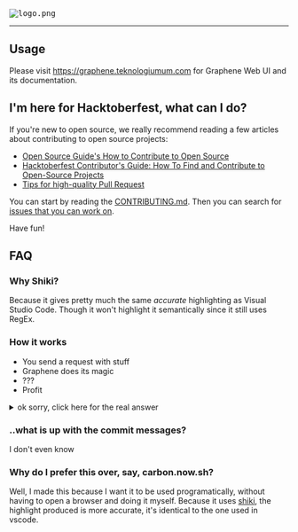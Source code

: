 [shiki-link]: https://shiki.matsu.io
[shiki-lang-link]: https://github.com/shikijs/shiki/blob/main/docs/languages.md
[shiki-theme-link]: https://github.com/shikijs/shiki/blob/main/docs/themes.md#all-themes
[flourite-link]: https://github.com/teknologi-umum/flourite
[sharp-link]: https://github.com/lovell/sharp

<kbd>

![logo.png](./scratch/logo.png)

</kbd>

---

## Usage

Please visit https://graphene.teknologiumum.com for Graphene Web UI and its documentation.

## I'm here for Hacktoberfest, what can I do?

If you're new to open source, we really recommend reading a few articles about contributing to open source projects:

- [Open Source Guide's How to Contribute to Open Source](https://opensource.guide/how-to-contribute/)
- [Hacktoberfest Contributor's Guide: How To Find and Contribute to Open-Source Projects](https://www.digitalocean.com/community/tutorials/hacktoberfest-contributor-s-guide-how-to-find-and-contribute-to-open-source-projects)
- [Tips for high-quality Pull Request](https://twitter.com/sudo_navendu/status/1437456596473303042)

You can start by reading the [CONTRIBUTING.md](./CONTRIBUTING.md). Then you can search for [issues that you can work on](https://github.com/teknologi-umum/graphene/issues?q=is%3Aopen+is%3Aissue+label%3Ahacktoberfest).

Have fun!

## FAQ

### Why Shiki?

Because it gives pretty much the same _accurate_ highlighting as Visual Studio Code. Though it won't highlight it semantically since it still uses RegEx.

### How it works

- You send a request with stuff
- Graphene does its magic
- ???
- Profit

<details>

<summary>ok sorry, click here for the real answer</summary>

- You send a POST request with a JSON body containing [valid options](https://graphene.teknologiumum.com/#documentation)
- It will Highlight the code using Shiki and apply some options
- Then, render the result to svg using [custom svg renderer](./backend/src/logic/svgRenderer.ts) which is a heavily modified version of the [original svg renderer](https://github.com/shikijs/shiki/tree/main/packages/renderer-svg)
- Apply border, upscale, and convert to the desired output format using [sharpjs][sharp-link]
- Send it back to you

</details>

### ..what is up with the commit messages?

I don't even know

### Why do I prefer this over, say, carbon.now.sh?

Well, I made this because I want it to be used programatically, without having to open a browser and doing it myself.
Because it uses [shiki][shiki-link], the highlight produced is more accurate, it's identical to the one used in vscode.
